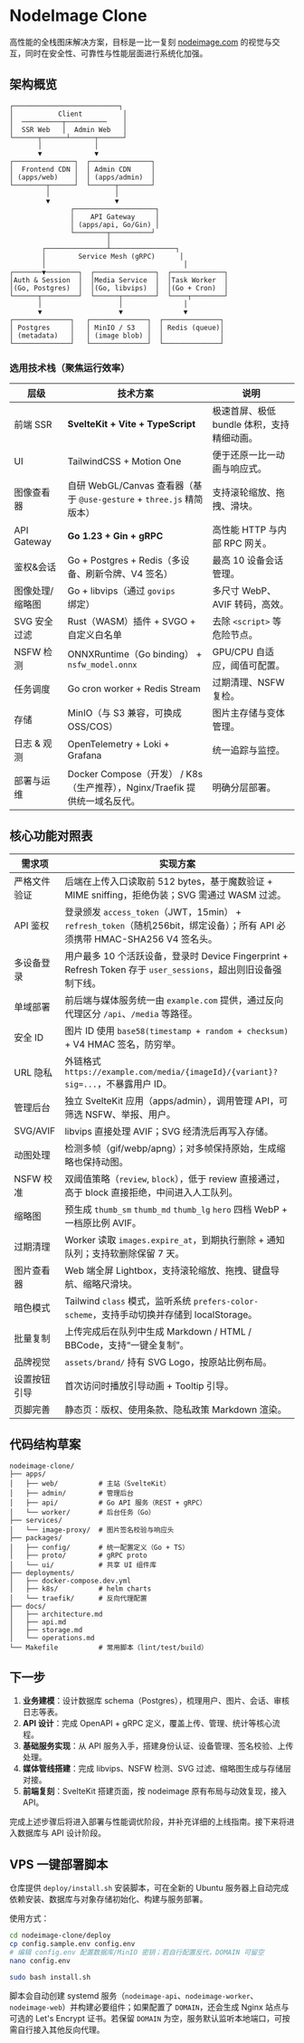 # NodeImage Clone

高性能的全栈图床解决方案，目标是一比一复刻 [nodeimage.com](https://www.nodeimage.com/) 的视觉与交互，同时在安全性、可靠性与性能层面进行系统化加强。

## 架构概览

```
┌──────────────────────────┐
│           Client          │
│  ──────────┬──────────    │
│  SSR Web   │  Admin Web   │
└──────┬──────┴──────┬──────┘
       │             │
       ▼             ▼
┌───────────────┐  ┌───────────────┐
│  Frontend CDN │  │ Admin CDN     │
│ (apps/web)    │  │ (apps/admin)  │
└────────┬──────┘  └──────┬────────┘
         │                │
         ▼                ▼
               ┌────────────────────┐
               │    API Gateway     │
               │ (apps/api, Go/Gin) │
               └────────┬──────────┘
                        │
        ┌───────────────┴────────────────┐
        │        Service Mesh (gRPC)      │
        │                                  │
┌───────▼────────┐  ┌───────────────┐  ┌─────────────┐
│Auth & Session  │  │Media Service  │  │Task Worker  │
│(Go, Postgres)  │  │(Go, libvips)  │  │(Go + Cron)  │
└──────┬─────────┘  └──────┬────────┘  └────┬────────┘
       │                   │               │
       ▼                   ▼               ▼
┌──────────────┐   ┌──────────────┐  ┌──────────────┐
│ Postgres     │   │ MinIO / S3   │  │ Redis (queue)│
│ (metadata)   │   │ (image blob) │  │              │
└──────────────┘   └──────────────┘  └──────────────┘
```

### 选用技术栈（聚焦运行效率）

| 层级                | 技术方案                                                                                             | 说明 |
| ------------------- | ----------------------------------------------------------------------------------------------------- | ---- |
| 前端 SSR            | **SvelteKit + Vite + TypeScript**                                                                    | 极速首屏、极低 bundle 体积，支持精细动画。 |
| UI                  | TailwindCSS + Motion One                                                                             | 便于还原一比一动画与响应式。 |
| 图像查看器          | 自研 WebGL/Canvas 查看器（基于 `@use-gesture` + `three.js` 精简版本）                                 | 支持滚轮缩放、拖拽、滑块。 |
| API Gateway         | **Go 1.23 + Gin + gRPC**                                                                             | 高性能 HTTP 与内部 RPC 网关。 |
| 鉴权&会话           | Go + Postgres + Redis（多设备、刷新令牌、V4 签名）                                                   | 最高 10 设备会话管理。 |
| 图像处理/缩略图     | Go + libvips（通过 `govips` 绑定）                                                                   | 多尺寸 WebP、AVIF 转码，高效。 |
| SVG 安全过滤        | Rust（WASM）插件 + SVGO + 自定义白名单                                                               | 去除 `<script>` 等危险节点。 |
| NSFW 检测           | ONNXRuntime（Go binding） + `nsfw_model.onnx`                                                         | GPU/CPU 自适应，阈值可配置。 |
| 任务调度            | Go cron worker + Redis Stream                                                                         | 过期清理、NSFW 复检。 |
| 存储                | MinIO（与 S3 兼容，可换成 OSS/COS）                                                                   | 图片主存储与变体管理。 |
| 日志 & 观测         | OpenTelemetry + Loki + Grafana                                                                        | 统一追踪与监控。 |
| 部署与运维          | Docker Compose（开发） / K8s（生产推荐），Nginx/Traefik 提供统一域名反代。                              | 明确分层部署。 |

## 核心功能对照表

| 需求项 | 实现方案 |
| ------ | -------- |
| 严格文件验证 | 后端在上传入口读取前 512 bytes，基于魔数验证 + MIME sniffing，拒绝伪装；SVG 需通过 WASM 过滤。 |
| API 鉴权 | 登录颁发 `access_token`（JWT，15min） + `refresh_token`（随机256bit，绑定设备）；所有 API 必须携带 HMAC-SHA256 V4 签名头。 |
| 多设备登录 | 用户最多 10 个活跃设备，登录时 Device Fingerprint + Refresh Token 存于 `user_sessions`，超出则旧设备强制下线。 |
| 单域部署 | 前后端与媒体服务统一由 `example.com` 提供，通过反向代理区分 `/api`、`/media` 等路径。 |
| 安全 ID | 图片 ID 使用 `base58(timestamp + random + checksum)` + V4 HMAC 签名，防穷举。 |
| URL 隐私 | 外链格式 `https://example.com/media/{imageId}/{variant}?sig=...`，不暴露用户 ID。 |
| 管理后台 | 独立 SvelteKit 应用（apps/admin），调用管理 API，可筛选 NSFW、举报、用户。 |
| SVG/AVIF | libvips 直接处理 AVIF；SVG 经清洗后再写入存储。 |
| 动图处理 | 检测多帧（gif/webp/apng）；对多帧保持原始，生成缩略也保持动图。 |
| NSFW 校准 | 双阈值策略（`review`, `block`），低于 review 直接通过，高于 block 直接拒绝，中间进入人工队列。 |
| 缩略图 | 预生成 `thumb_sm` `thumb_md` `thumb_lg` `hero` 四档 WebP + 一档原比例 AVIF。 |
| 过期清理 | Worker 读取 `images.expire_at`，到期执行删除 + 通知队列；支持软删除保留 7 天。 |
| 图片查看器 | Web 端全屏 Lightbox，支持滚轮缩放、拖拽、键盘导航、缩略尺滑块。 |
| 暗色模式 | Tailwind `class` 模式，监听系统 `prefers-color-scheme`，支持手动切换并存储到 localStorage。 |
| 批量复制 | 上传完成后在队列中生成 Markdown / HTML / BBCode，支持“一键全复制”。 |
| 品牌视觉 | `assets/brand/` 持有 SVG Logo，按原站比例布局。 |
| 设置按钮引导 | 首次访问时播放引导动画 + Tooltip 引导。 |
| 页脚完善 | 静态页：版权、使用条款、隐私政策 Markdown 渲染。 |

## 代码结构草案

```
nodeimage-clone/
├── apps/
│   ├── web/          # 主站（SvelteKit）
│   ├── admin/        # 管理后台
│   ├── api/          # Go API 服务（REST + gRPC）
│   └── worker/       # 后台任务（Go）
├── services/
│   └── image-proxy/  # 图片签名校验与响应头
├── packages/
│   ├── config/       # 统一配置定义（Go + TS）
│   ├── proto/        # gRPC proto
│   └── ui/           # 共享 UI 组件库
├── deployments/
│   ├── docker-compose.dev.yml
│   ├── k8s/          # helm charts
│   └── traefik/      # 反向代理配置
├── docs/
│   ├── architecture.md
│   ├── api.md
│   ├── storage.md
│   └── operations.md
└── Makefile          # 常用脚本（lint/test/build）
```

## 下一步

1. **业务建模**：设计数据库 schema（Postgres），梳理用户、图片、会话、审核日志等表。
2. **API 设计**：完成 OpenAPI + gRPC 定义，覆盖上传、管理、统计等核心流程。
3. **基础服务实现**：从 API 服务入手，搭建身份认证、设备管理、签名校验、上传处理。
4. **媒体管线搭建**：完成 libvips、NSFW 检测、SVG 过滤、缩略图生成与存储层对接。
5. **前端复刻**：SvelteKit 搭建页面，按 nodeimage 原有布局与动效复现，接入 API。

完成上述步骤后将进入部署与性能调优阶段，并补充详细的上线指南。接下来将进入数据库与 API 设计阶段。 

## VPS 一键部署脚本

仓库提供 `deploy/install.sh` 安装脚本，可在全新的 Ubuntu 服务器上自动完成依赖安装、数据库与对象存储初始化、构建与服务部署。

使用方式：

```bash
cd nodeimage-clone/deploy
cp config.sample.env config.env
# 编辑 config.env 配置数据库/MinIO 密钥；若自行配置反代，DOMAIN 可留空
nano config.env

sudo bash install.sh
```

脚本会自动创建 systemd 服务（`nodeimage-api`、`nodeimage-worker`、`nodeimage-web`）并构建必要组件；如果配置了 `DOMAIN`，还会生成 Nginx 站点与可选的 Let's Encrypt 证书。若保留 `DOMAIN` 为空，服务默认监听本地端口，可按需自行接入其他反向代理。
